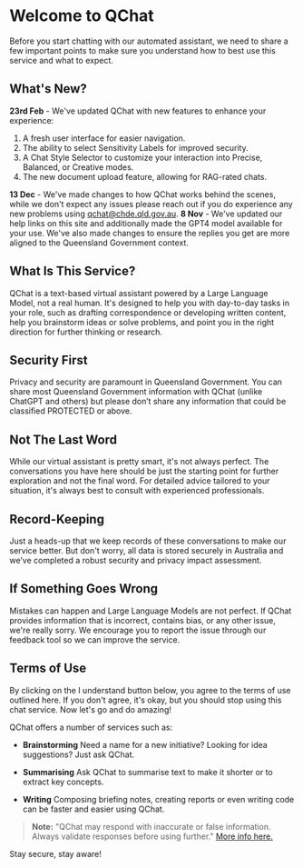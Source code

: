 # Welcome to QChat

Before you start chatting with our automated assistant, we need to share a few important points to make sure you understand how to best use this service and what to expect.

## What's New?

**23rd Feb** - We've updated QChat with new features to enhance your experience:

1. A fresh user interface for easier navigation.
2. The ability to select Sensitivity Labels for improved security.
3. A Chat Style Selector to customize your interaction into Precise, Balanced, or Creative modes.
4. The new document upload feature, allowing for RAG-rated chats.

**13 Dec** - We've made changes to how QChat works behind the scenes, while we don't expect any issues please reach out if you do experience any new problems using <qchat@chde.qld.gov.au>.
**8 Nov** - We've updated our help links on this site and additionally made the GPT4 model available for your use. We've also made changes to ensure the replies you get are more aligned to the Queensland Government context.

## What Is This Service?

QChat is a text-based virtual assistant powered by a Large Language Model, not a real human. It's designed to help you with day-to-day tasks in your role, such as drafting correspondence or developing written content, help you brainstorm ideas or solve problems, and point you in the right direction for further thinking or research.

## Security First

Privacy and security are paramount in Queensland Government. You can share most Queensland Government information with QChat (unlike ChatGPT and others) but please don’t share any information that could be classified PROTECTED or above.

## Not The Last Word

While our virtual assistant is pretty smart, it's not always perfect. The conversations you have here should be just the starting point for further exploration and not the final word. For detailed advice tailored to your situation, it's always best to consult with experienced professionals.

## Record-Keeping

Just a heads-up that we keep records of these conversations to make our service better. But don't worry, all data is stored securely in Australia and we’ve completed a robust security and privacy impact assessment.

## If Something Goes Wrong

Mistakes can happen and Large Language Models are not perfect. If QChat provides information that is incorrect, contains bias, or any other issue, we're really sorry. We encourage you to report the issue through our feedback tool so we can improve the service.

## Terms of Use

By clicking on the I understand button below, you agree to the terms of use outlined here. If you don't agree, it's okay, but you should stop using this chat service. Now let's go and do amazing!

QChat offers a number of services such as:

* **Brainstorming**
    Need a name for a new initiative? Looking for idea suggestions? Just ask QChat.

* **Summarising**
    Ask QChat to summarise text to make it shorter or to extract key concepts.

* **Writing**
    Composing briefing notes, creating reports or even writing code can be faster and easier using QChat.

> **Note:** "QChat may respond with inaccurate or false information. Always validate responses before using further." [More info here.](https://www.forgov.qld.gov.au/information-and-communication-technology/qchat/qchat-assistant)

Stay secure, stay aware!
